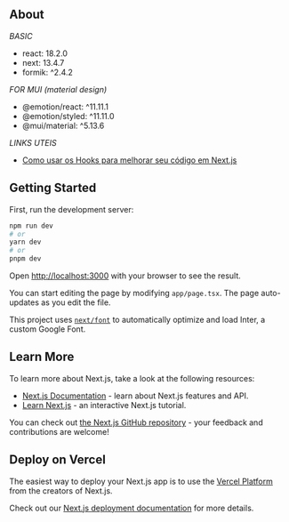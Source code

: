 

## About

*BASIC*

- react: 18.2.0
- next: 13.4.7
- formik: ^2.4.2

*FOR MUI (material design)*

- @emotion/react: ^11.11.1
- @emotion/styled: ^11.11.0
- @mui/material: ^5.13.6

*LINKS UTEIS*

- [Como usar os Hooks para melhorar seu código em Next.js](https://medium.com/@alisoneuropa/introdu%C3%A7%C3%A3o-ao-react-hooks-como-usar-os-hooks-para-melhorar-seu-c%C3%B3digo-em-next-js-5730f941560c)


## Getting Started

First, run the development server:

```bash
npm run dev
# or
yarn dev
# or
pnpm dev
```

Open [http://localhost:3000](http://localhost:3000) with your browser to see the result.

You can start editing the page by modifying `app/page.tsx`. The page auto-updates as you edit the file.

This project uses [`next/font`](https://nextjs.org/docs/basic-features/font-optimization) to automatically optimize and load Inter, a custom Google Font.

## Learn More

To learn more about Next.js, take a look at the following resources:

- [Next.js Documentation](https://nextjs.org/docs) - learn about Next.js features and API.
- [Learn Next.js](https://nextjs.org/learn) - an interactive Next.js tutorial.

You can check out [the Next.js GitHub repository](https://github.com/vercel/next.js/) - your feedback and contributions are welcome!

## Deploy on Vercel

The easiest way to deploy your Next.js app is to use the [Vercel Platform](https://vercel.com/new?utm_medium=default-template&filter=next.js&utm_source=create-next-app&utm_campaign=create-next-app-readme) from the creators of Next.js.

Check out our [Next.js deployment documentation](https://nextjs.org/docs/deployment) for more details.
